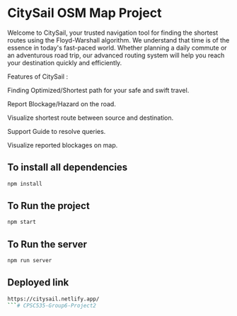 # CitySail OSM Map Project
Welcome to CitySail, your trusted navigation tool for finding the shortest routes using the Floyd-Warshall algorithm. We understand that time is of the essence in today's fast-paced world. Whether planning a daily commute or an adventurous road trip, our advanced routing system will help you reach your destination quickly and efficiently.

Features of CitySail :

Finding Optimized/Shortest path for your safe and swift travel.

Report Blockage/Hazard on the road.

Visualize shortest route between source and destination.

Support Guide to resolve queries.

Visualize reported blockages on map.

## To install all  dependencies

```bash
npm install
```


## To Run the project
```bash
npm start
```
## To Run the server
```bash
npm run server
```
## Deployed link
```bash
https://citysail.netlify.app/
```# CPSC535-Group6-Project2

